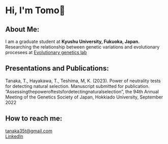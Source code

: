# Hi, I'm Tomo:wave:

## About Me:
I am a graduate student at **Kyushu University, Fukuoka, Japan.**  
Researching the relationship between genetic variations and evolutionary procesees at [Evolutionary genetics lab](http://www.biology.kyushu-u.ac.jp/~kteshima/)

## Presentations and Publications:
Tanaka, T., Hayakawa, T., Teshima, M, K. (2023). Power of neutrality tests for detecting natural selection. Manuscript submitted for publication.
”Assessingthepoweroftestsfordetectingnaturalselection”, the 94th Annual Meeting of the Genetics Society of Japan, Hokkiado University, September 2022

## How to reach me:
tanaka35t@gmail.com  
[LinkedIn](www.linkedin.com/in/ttomo3535)


<!--
**ttomo3535/ttomo3535** is a ✨ _special_ ✨ repository because its `README.md` (this file) appears on your GitHub profile.

Here are some ideas to get you started:

- 🔭 I’m currently working on ...
- 🌱 I’m currently learning ...
- 👯 I’m looking to collaborate on ...
- 🤔 I’m looking for help with ...
- 💬 Ask me about ...
- 📫 How to reach me: ...
- 😄 Pronouns: ...
- ⚡ Fun fact: ...
-->
